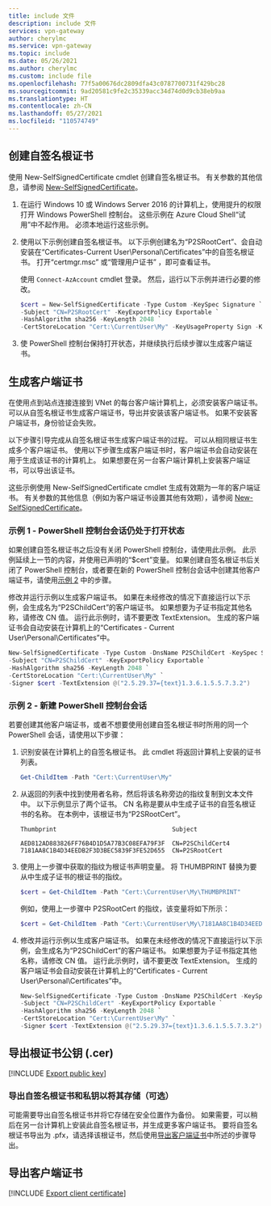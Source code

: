 ```yaml
---
title: include 文件
description: include 文件
services: vpn-gateway
author: cherylmc
ms.service: vpn-gateway
ms.topic: include
ms.date: 05/26/2021
ms.author: cherylmc
ms.custom: include file
ms.openlocfilehash: 77f5a00676dc2809dfa43c0787700731f429bc28
ms.sourcegitcommit: 9ad20581c9fe2c35339acc34d74d0d9cb38eb9aa
ms.translationtype: HT
ms.contentlocale: zh-CN
ms.lasthandoff: 05/27/2021
ms.locfileid: "110574749"
---
```

## <a name="create-a-self-signed-root-certificate"></a><a name="rootcert"></a>创建自签名根证书

使用 New-SelfSignedCertificate cmdlet 创建自签名根证书。 有关参数的其他信息，请参阅 [New-SelfSignedCertificate](/powershell/module/pki/new-selfsignedcertificate)。

1. 在运行 Windows 10 或 Windows Server 2016 的计算机上，使用提升的权限打开 Windows PowerShell 控制台。 这些示例在 Azure Cloud Shell“试用”中不起作用。 必须本地运行这些示例。
1. 使用以下示例创建自签名根证书。 以下示例创建名为“P2SRootCert”、会自动安装在“Certificates-Current User\Personal\Certificates”中的自签名根证书。 打开“certmgr.msc”  或“管理用户证书”  ，即可查看证书。

   使用 `Connect-AzAccount` cmdlet 登录。 然后，运行以下示例并进行必要的修改。

   ```powershell
   $cert = New-SelfSignedCertificate -Type Custom -KeySpec Signature `
   -Subject "CN=P2SRootCert" -KeyExportPolicy Exportable `
   -HashAlgorithm sha256 -KeyLength 2048 `
   -CertStoreLocation "Cert:\CurrentUser\My" -KeyUsageProperty Sign -KeyUsage CertSign
   ```

1. 使 PowerShell 控制台保持打开状态，并继续执行后续步骤以生成客户端证书。

## <a name="generate-a-client-certificate"></a><a name="clientcert"></a>生成客户端证书

在使用点到站点连接连接到 VNet 的每台客户端计算机上，必须安装客户端证书。 可以从自签名根证书生成客户端证书，导出并安装该客户端证书。 如果不安装客户端证书，身份验证会失败。 

以下步骤引导完成从自签名根证书生成客户端证书的过程。 可以从相同根证书生成多个客户端证书。 使用以下步骤生成客户端证书时，客户端证书会自动安装在用于生成该证书的计算机上。 如果想要在另一台客户端计算机上安装客户端证书，可以导出该证书。

这些示例使用 New-SelfSignedCertificate cmdlet 生成有效期为一年的客户端证书。 有关参数的其他信息（例如为客户端证书设置其他有效期），请参阅 [New-SelfSignedCertificate](/powershell/module/pki/new-selfsignedcertificate)。

### <a name="example-1---powershell-console-session-still-open"></a>示例 1 - PowerShell 控制台会话仍处于打开状态

如果创建自签名根证书之后没有关闭 PowerShell 控制台，请使用此示例。 此示例延续上一节的内容，并使用已声明的“$cert”变量。 如果创建自签名根证书后关闭了 PowerShell 控制台，或者要在新的 PowerShell 控制台会话中创建其他客户端证书，请使用[示例 2](#ex2) 中的步骤。

修改并运行示例以生成客户端证书。 如果在未经修改的情况下直接运行以下示例，会生成名为“P2SChildCert”的客户端证书。  如果想要为子证书指定其他名称，请修改 CN 值。 运行此示例时，请不要更改 TextExtension。 生成的客户端证书会自动安装在计算机上的“Certificates - Current User\Personal\Certificates”中。

```powershell
New-SelfSignedCertificate -Type Custom -DnsName P2SChildCert -KeySpec Signature `
-Subject "CN=P2SChildCert" -KeyExportPolicy Exportable `
-HashAlgorithm sha256 -KeyLength 2048 `
-CertStoreLocation "Cert:\CurrentUser\My" `
-Signer $cert -TextExtension @("2.5.29.37={text}1.3.6.1.5.5.7.3.2")
```

### <a name="example-2---new-powershell-console-session"></a><a name="ex2"></a>示例 2 - 新建 PowerShell 控制台会话

若要创建其他客户端证书，或者不想要使用创建自签名根证书时所用的同一个 PowerShell 会话，请使用以下步骤：

1. 识别安装在计算机上的自签名根证书。 此 cmdlet 将返回计算机上安装的证书列表。

   ```powershell
   Get-ChildItem -Path "Cert:\CurrentUser\My"
   ```

1. 从返回的列表中找到使用者名称，然后将该名称旁边的指纹复制到文本文件中。 以下示例显示了两个证书。 CN 名称是要从中生成子证书的自签名根证书的名称。 在本例中，该根证书为“P2SRootCert”。

   ```
   Thumbprint                                Subject
  
   AED812AD883826FF76B4D1D5A77B3C08EFA79F3F  CN=P2SChildCert4
   7181AA8C1B4D34EEDB2F3D3BEC5839F3FE52D655  CN=P2SRootCert
   ```

1. 使用上一步骤中获取的指纹为根证书声明变量。 将 THUMBPRINT 替换为要从中生成子证书的根证书的指纹。

   ```powershell
   $cert = Get-ChildItem -Path "Cert:\CurrentUser\My\THUMBPRINT"
   ```

   例如，使用上一步骤中 P2SRootCert 的指纹，该变量将如下所示：

   ```powershell
   $cert = Get-ChildItem -Path "Cert:\CurrentUser\My\7181AA8C1B4D34EEDB2F3D3BEC5839F3FE52D655"
   ```

1. 修改并运行示例以生成客户端证书。 如果在未经修改的情况下直接运行以下示例，会生成名为“P2SChildCert”的客户端证书。 如果想要为子证书指定其他名称，请修改 CN 值。 运行此示例时，请不要更改 TextExtension。 生成的客户端证书会自动安装在计算机上的“Certificates - Current User\Personal\Certificates”中。

   ```powershell
   New-SelfSignedCertificate -Type Custom -DnsName P2SChildCert -KeySpec Signature `
   -Subject "CN=P2SChildCert" -KeyExportPolicy Exportable `
   -HashAlgorithm sha256 -KeyLength 2048 `
   -CertStoreLocation "Cert:\CurrentUser\My" `
   -Signer $cert -TextExtension @("2.5.29.37={text}1.3.6.1.5.5.7.3.2")
   ```

## <a name="export-the-root-certificate-public-key-cer"></a><a name="cer"></a>导出根证书公钥 (.cer)

[!INCLUDE [Export public key](vpn-gateway-certificates-export-public-key-include.md)]

### <a name="export-the-self-signed-root-certificate-and-private-key-to-store-it-optional"></a>导出自签名根证书和私钥以将其存储（可选）

可能需要导出自签名根证书并将它存储在安全位置作为备份。 如果需要，可以稍后在另一台计算机上安装此自签名根证书，并生成更多客户端证书。 要将自签名根证书导出为 .pfx，请选择该根证书，然后使用[导出客户端证书](#clientexport)中所述的步骤导出。

## <a name="export-the-client-certificate"></a><a name="clientexport"></a>导出客户端证书

[!INCLUDE [Export client certificate](vpn-gateway-certificates-export-client-cert-include.md)]
